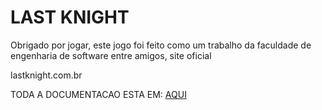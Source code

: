# LAST KNIGHT
Obrigado por jogar, este jogo foi feito como um trabalho da faculdade de engenharia de software entre amigos, site oficial

lastknight.com.br

TODA A DOCUMENTACAO ESTA EM:
[AQUI](https://docs.google.com/document/d/1P9X8Ier3VZiO6qundvVDGcqjjBD9SLyK/edit?usp=sharing&ouid=105659326231880680439&rtpof=true&sd=true)